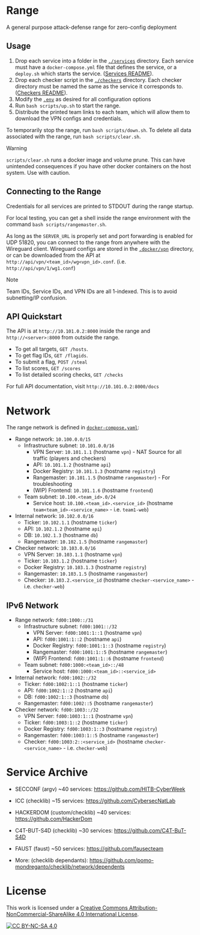 # Range

A general purpose attack-defense range for zero-config deployment

## Usage

1. Drop each service into a folder in the [`./services`](services) directory.  Each service must have a `docker-compose.yml` file that defines the service, or a `deploy.sh` which starts the service. ([Services README](./services)).
3. Drop each checker script in the [`./checkers`](checkers) directory.  Each checker directory must be named the same as the service it corresponds to. ([Checkers README](./checkers)).
4. Modify the [`.env`](.env) as desired for all configuration options
5. Run `bash scripts/up.sh` to start the range.
6. Distribute the printed team links to each team, which will allow them to download the VPN configs and credentials.

To temporarily stop the range, run `bash scripts/down.sh`.
To delete all data associated with the range, run `bash scripts/clear.sh`.

> [!WARNING] 
> `scripts/clear.sh` runs a docker image and volume prune.  This can have unintended consequences if you have other docker containers on the host system.  Use with caution.

## Connecting to the Range
Credentials for all services are printed to STDOUT during the range startup.

For local testing, you can get a shell inside the range environment with the command `bash scripts/rangemaster.sh`.

As long as the `SERVER_URL` is properly set and port forwarding is enabled for UDP 51820, you can connect to the range from anywhere with the Wireguard client.
Wireguard configs are stored in the [`.docker/vpn`](..docker/vpn) directory, or can be downloaded from the API at `http://api/vpn/<team_id>/wg<vpn_id>.conf`. (i.e. `http://api/vpn/1/wg1.conf`)

> [!NOTE]
> Team IDs, Service IDs, and VPN IDs are all 1-indexed.  This is to avoid subnetting/IP confusion.

## API Quickstart
The API is at `http://10.101.0.2:8000` inside the range and `http://<server>:8000` from outside the range.

- To get all targets, `GET /hosts`.
- To get flag IDs, `GET /flagids`.
- To submit a flag, `POST /steal`
- To list scores, `GET /scores`
- To list detailed scoring checks, `GET /checks`

For full API documentation, visit `http://10.101.0.2:8000/docs`


# Network

The range network is defined in [`docker-compose.yaml`](docker-compose.yaml):
- Range network: `10.100.0.0/15`
  - Infrastructure subnet: `10.101.0.0/16`
    - VPN Server: `10.101.1.1` (hostname `vpn`) - NAT Source for all traffic (players and checkers)
    - API: `10.101.1.2` (hostname `api`)
    - Docker Registry: `10.101.1.3` (hostname `registry`)
    - Rangemaster: `10.101.1.5` (hostname `rangemaster`) - For troubleshooting
    - (WIP) Frontend: `10.101.1.6` (hostname `frontend`)
  - Team subnet: `10.100.<team_id>.0/24`
    - Service host: `10.100.<team_id>.<service_id>` (hostname `team<team_id>-<service_name>` - i.e. `team1-web`)
- Internal network: `10.102.0.0/16`
  - Ticker: `10.102.1.1` (hostname `ticker`)
  - API: `10.102.1.2` (hostname `api`)
  - DB: `10.102.1.3` (hostname `db`)
  - Rangemaster: `10.102.1.5` (hostname `rangemaster`)
- Checker network: `10.103.0.0/16`
  - VPN Server: `10.103.1.1` (hostname `vpn`)
  - Ticker: `10.103.1.2` (hostname `ticker`)
  - Docker Registry: `10.103.1.3` (hostname `registry`)
  - Rangemaster: `10.103.1.5` (hostname `rangemaster`)
  - Checker: `10.103.2.<service_id` (hostname `checker-<service_name>` - i.e. `checker-web`)


## IPv6 Network
- Range network: `fd00:1000::/31`
  - Infrastructure subnet: `fd00:1001::/32`
    - VPN Server: `fd00:1001:1::1` (hostname `vpn`)
    - API: `fd00:1001:1::2` (hostname `api`)
    - Docker Registry: `fd00:1001:1::3` (hostname `registry`)
    - Rangemaster: `fd00:1001:1::5` (hostname `rangemaster`)
    - (WIP) Frontend: `fd00:1001:1::6` (hostname `frontend`)
  - Team subnet: `fd00:1000:<team_id>::/48`
    - Service host: `fd00:1000:<team_id>::<service_id>`
- Internal network: `fd00:1002::/32`
  - Ticker: `fd00:1002:1::1` (hostname `ticker`)
  - API: `fd00:1002:1::2` (hostname `api`)
  - DB: `fd00:1002:1::3` (hostname `db`)
  - Rangemaster: `fd00:1002::5` (hostname `rangemaster`)
- Checker network: `fd00:1003::/32`
  - VPN Server: `fd00:1003:1::1` (hostname `vpn`)
  - Ticker: `fd00:1003:1::2` (hostname `ticker`)
  - Docker Registry: `fd00:1003:1::3` (hostname `registry`)
  - Rangemaster: `fd00:1003:1::5` (hostname `rangemaster`)
  - Checker: `fd00:1003:2::<service_id>` (hostname `checker-<service_name>` - i.e. `checker-web`)



# Service Archive
- SECCONF (argv) ~40 services: https://github.com/HITB-CyberWeek
- ICC (checklib) ~15 services: https://github.com/CybersecNatLab
- HACKERDOM (custom/checklib) ~40 services: https://github.com/HackerDom
- C4T-BUT-S4D (checklib) ~30 services: https://github.com/C4T-BuT-S4D
- FAUST (faust) ~50 services: https://github.com/fausecteam

- More: (checklib dependants): https://github.com/pomo-mondreganto/checklib/network/dependents



# License

This work is licensed under a
[Creative Commons Attribution-NonCommercial-ShareAlike 4.0 International License][cc-by-nc-sa].

[![CC BY-NC-SA 4.0][cc-by-nc-sa-image]][cc-by-nc-sa]

[cc-by-nc-sa]: http://creativecommons.org/licenses/by-nc-sa/4.0/
[cc-by-nc-sa-image]: https://licensebuttons.net/l/by-nc-sa/4.0/88x31.png
[cc-by-nc-sa-shield]: https://img.shields.io/badge/License-CC%20BY--NC--SA%204.0-lightgrey.svg
